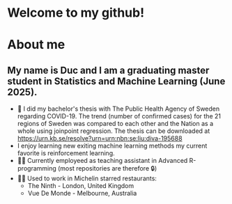 # Welcome to my github!

# About me
## My name is Duc and I am a graduating master student in Statistics and Machine Learning (June 2025). 

- :scroll: I did my bachelor's thesis with The Public Health Agency of Sweden regarding COVID-19. The trend (number of confirmed cases) for the 21 regions of Sweden was compared to each other and the Nation as a whole using joinpoint regression. The thesis can be downloaded at https://urn.kb.se/resolve?urn=urn:nbn:se:liu:diva-195688 
- I enjoy learning new exiting machine learning methods my current favorite is reinforcement learning.
- :man_teacher: Currently employeed as teaching assistant in Advanced R-programming (most repositories are therefore :lock:)
- :man_cook: Used to work in Michelin starred restaurants:
  - The Ninth - London, United Kingdom
  - Vue De Monde - Melbourne, Australia
